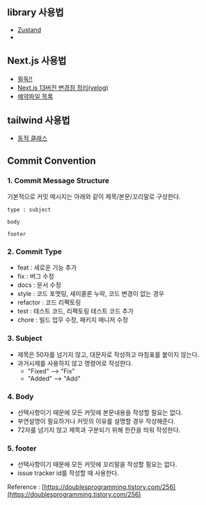 ## library 사용법

- [Zustand](https://github.com/pmndrs/zustand)
-

## Next.js 사용법

- [필독!!](https://nextjs.org/docs/getting-started/react-essentials)
- [Next.js 13버전 변경점 정리(velog)](https://velog.io/@woodong/Next.js-13-%EC%86%8C%EA%B0%9C)
- [예약파일 목록](https://nextjs.org/docs/app/building-your-application/routing#file-conventions)

## tailwind 사용법

- [동적 클래스](https://tailwindcss.com/docs/content-configuration#dynamic-class-names)

## Commit Convention

### 1. Commit Message Structure

기본적으로 커밋 메시지는 아래와 같이 제목/본문/꼬리말로 구성한다.

```text
type : subject

body

footer
```

### 2. Commit Type

- feat : 새로운 기능 추가
- fix : 버그 수정
- docs : 문서 수정
- style : 코드 포맷팅, 세미콜론 누락, 코드 변경이 없는 경우
- refactor : 코드 리펙토링
- test : 테스트 코드, 리펙토링 테스트 코드 추가
- chore : 빌드 업무 수정, 패키지 매니저 수정

### 3. Subject

- 제목은 50자를 넘기지 않고, 대문자로 작성하고 마침표를 붙이지 않는다.
- 과거시제를 사용하지 않고 명령어로 작성한다.
  - "Fixed" --> "Fix"
  - "Added" --> "Add"

### 4. Body

- 선택사항이기 때문에 모든 커밋에 본문내용을 작성할 필요는 없다.
- 부연설명이 필요하거나 커밋의 이유를 설명할 경우 작성해준다.
- 72자를 넘기지 않고 제목과 구분되기 위해 한칸을 띄워 작성한다.

### 5. footer

- 선택사항이기 때문에 모든 커밋에 꼬리말을 작성할 필요는 없다.
- issue tracker id를 작성할 때 사용한다.

Reference : [https://doublesprogramming.tistory.com/256](https://doublesprogramming.tistory.com/256)
